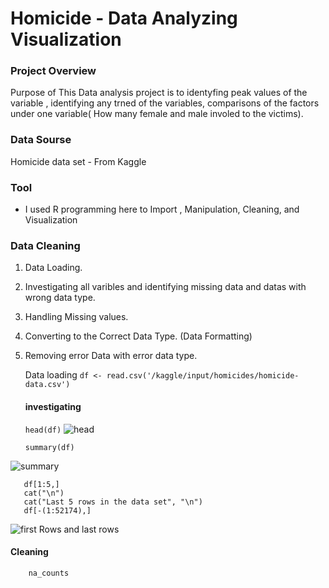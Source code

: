 # Homicide - Data Analyzing Visualization
### Project Overview

Purpose of This Data analysis project is to identyfing peak values of the variable , identifying any trned of the variables, comparisons of the factors under one variable( How many female and male involed to the victims).

### Data Sourse
Homicide data  set - From Kaggle

### Tool
- I used R programming here to Import , Manipulation, Cleaning, and Visualization

### Data Cleaning
1. Data Loading.
2. Investigating all varibles and identifying missing data and datas with wrong data type.
3. Handling Missing values.
4. Converting to the Correct Data Type. (Data Formatting)
5. Removing error Data with error data type.

   Data loading
   ```df <- read.csv('/kaggle/input/homicides/homicide-data.csv')```

   #### investigating
   
   ```head(df)```
   ![head](https://github.com/Nilanka1982/Homicide-Data-Analyzing-Visualization/assets/66845038/6e17f292-e1cf-424d-b8c3-97dc286c260d)

   ```summary(df)```

   
![summary](https://github.com/Nilanka1982/Homicide-Data-Analyzing-Visualization/assets/66845038/c7009f2e-de51-4413-bdb1-0e2d9cd344ad)

   ```cat("First 5 rows in the data Set", "\n")
      df[1:5,]
      cat("\n")
      cat("Last 5 rows in the data set", "\n")
      df[-(1:52174),]
  ```


![first Rows and last rows](https://github.com/Nilanka1982/Homicide-Data-Analyzing-Visualization/assets/66845038/cef0620c-cd9a-4bc7-9123-2dd5e8565047)


 #### Cleaning
 
 ``` na_counts <- colSums(is.na(df))
     na_counts
```

